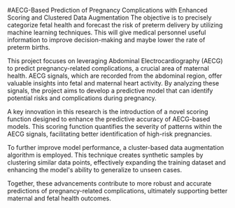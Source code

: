 #AECG-Based Prediction of Pregnancy Complications with Enhanced Scoring and Clustered Data Augmentation
The objective is to precisely categorize fetal health and forecast the risk of preterm delivery by utilizing machine learning techniques. This will give medical personnel useful information to improve decision-making and maybe lower the rate of preterm births. 


This project focuses on leveraging Abdominal Electrocardiography (AECG) to predict pregnancy-related complications, a crucial area of maternal health. AECG signals, which are recorded from the abdominal region, offer valuable insights into fetal and maternal heart activity. By analyzing these signals, the project aims to develop a predictive model that can identify potential risks and complications during pregnancy. 

A key innovation in this research is the introduction of a novel scoring function designed to enhance the predictive accuracy of AECG-based models. This scoring function quantifies the severity of patterns within the AECG signals, facilitating better identification of high-risk pregnancies.

To further improve model performance, a cluster-based data augmentation algorithm is employed. This technique creates synthetic samples by clustering similar data points, effectively expanding the training dataset and enhancing the model's ability to generalize to unseen cases. 

Together, these advancements contribute to more robust and accurate predictions of pregnancy-related complications, ultimately supporting better maternal and fetal health outcomes.
